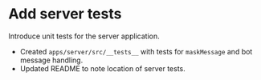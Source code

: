 # Add server tests

Introduce unit tests for the server application.
- Created `apps/server/src/__tests__` with tests for `maskMessage` and bot message handling.
- Updated README to note location of server tests.
